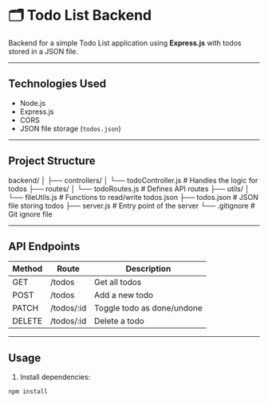 # 🗂️ Todo List Backend

Backend for a simple Todo List application using **Express.js** with todos stored in a JSON file.

---

## **Technologies Used**

- Node.js
- Express.js
- CORS
- JSON file storage (`todos.json`)

---

## **Project Structure**

backend/
│
├── controllers/
│ └── todoController.js # Handles the logic for todos
├── routes/
│ └── todoRoutes.js # Defines API routes
├── utils/
│ └── fileUtils.js # Functions to read/write todos.json
├── todos.json # JSON file storing todos
├── server.js # Entry point of the server
└── .gitignore # Git ignore file

---

## **API Endpoints**

| Method | Route      | Description                |
| ------ | ---------- | -------------------------- |
| GET    | /todos     | Get all todos              |
| POST   | /todos     | Add a new todo             |
| PATCH  | /todos/:id | Toggle todo as done/undone |
| DELETE | /todos/:id | Delete a todo              |

---

## **Usage**

1. Install dependencies:

```bash
npm install

```
